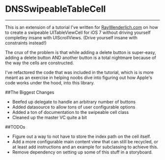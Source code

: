 DNSSwipeableTableCell
====
----

This is an extension of a tutorial I've written for [RayWenderlich.com](http://www.raywenderlich.com) on how to create a swipeable UITableViewCell for iOS 7 without driving yourself completley insane with UIScrollViews. (Drive yourself insane with constraints instead!)

The crux of the problem is that while adding a delete button is super-easy, adding a delete button AND another button is a total nightmare because of the way the cells are constructed. 

I've refactored the code that was included in the tutorial, which is is more meant as an exercise in helping noobs dive into figuring out how Apple's code works under the hood, into this library. 

##The Biggest Changes
* Beefed up delegate to handle an arbitrary number of buttons
* Added datasource to allow tons of user configurable options
* Added a ton of documentation to the swipeable cell class
* Cleaned up the master VC quite a bit

##TODOs
* Figure out a way to not have to store the index path on the cell itself.
* Add a more configurable main content view that can still be recycled, or at least add instructions and an example for subclassing to achieve this. 
* Remove dependency on setting up some of this stuff in a storyboard. 